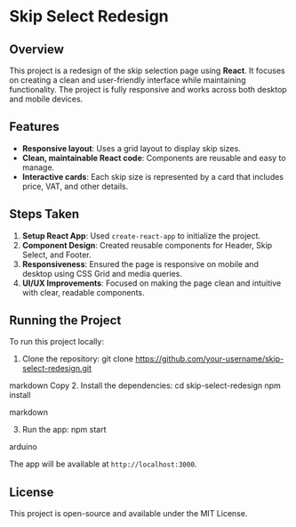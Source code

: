 # Skip Select Redesign

## Overview
This project is a redesign of the skip selection page using **React**. It focuses on creating a clean and user-friendly interface while maintaining functionality. The project is fully responsive and works across both desktop and mobile devices.

## Features
- **Responsive layout**: Uses a grid layout to display skip sizes.
- **Clean, maintainable React code**: Components are reusable and easy to manage.
- **Interactive cards**: Each skip size is represented by a card that includes price, VAT, and other details.

## Steps Taken
1. **Setup React App**: Used `create-react-app` to initialize the project.
2. **Component Design**: Created reusable components for Header, Skip Select, and Footer.
3. **Responsiveness**: Ensured the page is responsive on mobile and desktop using CSS Grid and media queries.
4. **UI/UX Improvements**: Focused on making the page clean and intuitive with clear, readable components.

## Running the Project
To run this project locally:

1. Clone the repository:
git clone https://github.com/your-username/skip-select-redesign.git

markdown
Copy
2. Install the dependencies:
cd skip-select-redesign npm install

markdown

3. Run the app:
npm start

arduino

The app will be available at `http://localhost:3000`.

## License
This project is open-source and available under the MIT License.
